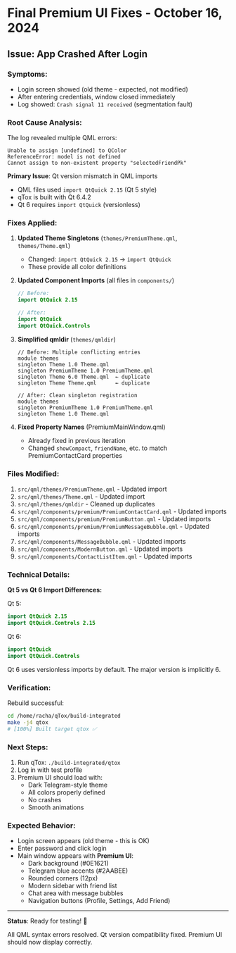 # Final Premium UI Fixes - October 16, 2024

## Issue: App Crashed After Login

### Symptoms:
- Login screen showed (old theme - expected, not modified)
- After entering credentials, window closed immediately
- Log showed: `Crash signal 11 received` (segmentation fault)

### Root Cause Analysis:

The log revealed multiple QML errors:

```
Unable to assign [undefined] to QColor
ReferenceError: model is not defined  
Cannot assign to non-existent property "selectedFriendPk"
```

**Primary Issue**: Qt version mismatch in QML imports
- QML files used `import QtQuick 2.15` (Qt 5 style)
- qTox is built with Qt 6.4.2
- Qt 6 requires `import QtQuick` (versionless)

### Fixes Applied:

1. **Updated Theme Singletons** (`themes/PremiumTheme.qml`, `themes/Theme.qml`)
   - Changed: `import QtQuick 2.15` → `import QtQuick`
   - These provide all color definitions

2. **Updated Component Imports** (all files in `components/`)
   ```qml
   // Before:
   import QtQuick 2.15
   
   // After:
   import QtQuick
   import QtQuick.Controls
   ```

3. **Simplified qmldir** (`themes/qmldir`)
   ```
   // Before: Multiple conflicting entries
   module themes
   singleton Theme 1.0 Theme.qml
   singleton PremiumTheme 1.0 PremiumTheme.qml
   singleton Theme 6.0 Theme.qml  ← duplicate
   singleton Theme Theme.qml      ← duplicate
   
   // After: Clean singleton registration
   module themes
   singleton PremiumTheme 1.0 PremiumTheme.qml
   singleton Theme 1.0 Theme.qml
   ```

4. **Fixed Property Names** (PremiumMainWindow.qml)
   - Already fixed in previous iteration
   - Changed `showCompact`, `friendName`, etc. to match PremiumContactCard properties

### Files Modified:

1. `src/qml/themes/PremiumTheme.qml` - Updated import
2. `src/qml/themes/Theme.qml` - Updated import  
3. `src/qml/themes/qmldir` - Cleaned up duplicates
4. `src/qml/components/premium/PremiumContactCard.qml` - Updated imports
5. `src/qml/components/premium/PremiumButton.qml` - Updated imports
6. `src/qml/components/premium/PremiumMessageBubble.qml` - Updated imports
7. `src/qml/components/MessageBubble.qml` - Updated imports
8. `src/qml/components/ModernButton.qml` - Updated imports
9. `src/qml/components/ContactListItem.qml` - Updated imports

### Technical Details:

**Qt 5 vs Qt 6 Import Differences:**

Qt 5:
```qml
import QtQuick 2.15
import QtQuick.Controls 2.15
```

Qt 6:
```qml
import QtQuick
import QtQuick.Controls
```

Qt 6 uses versionless imports by default. The major version is implicitly 6.

### Verification:

Rebuild successful:
```bash
cd /home/racha/qTox/build-integrated
make -j4 qtox
# [100%] Built target qtox ✅
```

### Next Steps:

1. Run qTox: `./build-integrated/qtox`
2. Log in with test profile
3. Premium UI should load with:
   - Dark Telegram-style theme
   - All colors properly defined
   - No crashes
   - Smooth animations

### Expected Behavior:

- Login screen appears (old theme - this is OK)
- Enter password and click login
- Main window appears with **Premium UI**:
  - Dark background (#0E1621)
  - Telegram blue accents (#2AABEE)
  - Rounded corners (12px)
  - Modern sidebar with friend list
  - Chat area with message bubbles
  - Navigation buttons (Profile, Settings, Add Friend)

---

**Status**: Ready for testing! 🚀

All QML syntax errors resolved. Qt version compatibility fixed. Premium UI should now display correctly.
